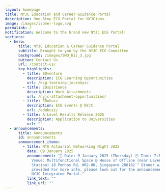 ```yaml
---
layout: homepage
title: NYJC Education and Career Guidance Portal
description: One-Stop ECG Portal for NYJCians.
image: /images/isomer-logo.svg
permalink: /
notification: Welcome to the brand new NYJC ECG Portal!
sections:
  - hero:
      title: NYJC Education & Career Guidance Portal
      subtitle: Brought to you by the NYJC ECG Committee
      background: /images/SMU_Biz_3.jpg
      button: Contact Us
      url: /contact-us/
      key_highlights:
        - title: EDventure
          description: ECG Learning Opportunities
          url: /ecg-learning-journeys/
        - title: EDspirience
          description: Work Attachments
          url: /nyjc-attachment-opportunities/
        - title: EDubuzz
          description: ECG Events @ NYJC
          url: /edubuzz/
        - title: A-Level Results Release 2025
          description: Application to Universities
          url: ""
  - announcements:
      title: Announcements
      id: announcements
      announcement_items:
        - title: NTU Actuarial Networking Night 2025
          date: 09 January 2025
          announcement: "📅 Date: 9 January 2025 (Thursday) 🕒 Time: 7:30 PM – 10:00 PM 📍
            Venue: Multifunctional Space @ House of Offline (near Lavender MRT
            Station) 18 Penhas Rd, #02-00, Singapore 208182 ^ Dinner will be
            provided For more info, please look out for the announcement in the
            NYJC Integrated Portal."
          link_text: ""
          link_url: ""
---
```

